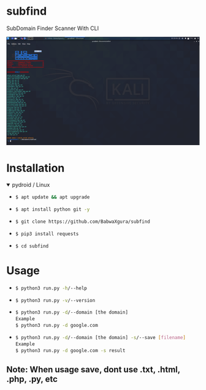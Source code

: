 # subfind
SubDomain Finder Scanner With CLI 

<p align="center">
  <a name="top" href="#">
     <img alt="aaaaaa" height="cover" width="cover" src="Screenshot_2021-04-27_06_30_02.png"/>
  </a>
</p>

# Installation
<details open>
<summary> pydroid / Linux</summary>

- ```bash
  $ apt update && apt upgrade
  ```

- ```bash
  $ apt install python git -y
  ```

- ```bash
  $ git clone https://github.com/BabwaXgura/subfind
  ```

- ```bash
  $ pip3 install requests
  ```

- ```bash
  $ cd subfind
  ```

# Usage



- ```bash
  $ python3 run.py -h/--help
  ```



- ```bash
  $ python3 run.py -v/--version
  ```


- ```bash
  $ python3 run.py -d/--domain [the domain]
  Example
  $ python3 run.py -d google.com
  ```



- ```bash
  $ python3 run.py -d/--domain [the domain] -s/--save [filename]
  Example
  $ python3 run.py -d google.com -s result
  ```

## Note: When usage save, dont use .txt, .html, .php, .py, etc

